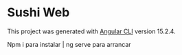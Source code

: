 # Sushi Web

This project was generated with [Angular CLI](https://github.com/angular/angular-cli) version 15.2.4.

Npm i para instalar | ng serve para arrancar
